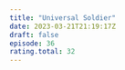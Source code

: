 ```yaml
---
title: "Universal Soldier"
date: 2023-03-21T21:19:17Z
draft: false
episode: 36
rating.total: 32
---
```


